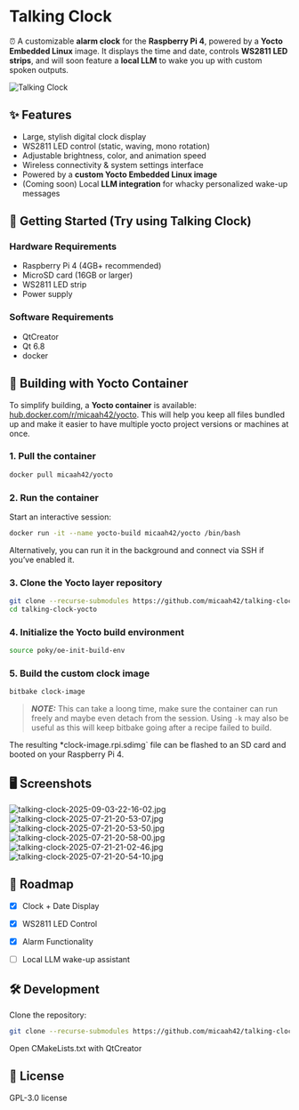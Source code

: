 # Talking Clock

⏰ A customizable **alarm clock** for the **Raspberry Pi 4**, powered by a **Yocto Embedded Linux** image.
It displays the time and date, controls **WS2811 LED strips**, and will soon feature a **local LLM** to wake you up with custom spoken outputs.

![Talking Clock](design/documentation/talking-clock-readme-summary.png)


## ✨ Features

* Large, stylish digital clock display
* WS2811 LED control (static, waving, mono rotation)
* Adjustable brightness, color, and animation speed
* Wireless connectivity & system settings interface
* Powered by a **custom Yocto Embedded Linux image**
* (Coming soon) Local **LLM integration** for whacky personalized wake-up messages


## 🚀 Getting Started (Try using Talking Clock)

### Hardware Requirements

* Raspberry Pi 4 (4GB+ recommended)
* MicroSD card (16GB or larger)
* WS2811 LED strip
* Power supply

### Software Requirements

* QtCreator
* Qt 6.8
* docker

## 🔧 Building with Yocto Container

To simplify building, a **Yocto container** is available: [hub.docker.com/r/micaah42/yocto](https://hub.docker.com/r/micaah42/yocto). This will help you keep all files bundled up and make it easier to have multiple yocto project versions or machines at once.

### 1. Pull the container

```bash
docker pull micaah42/yocto
```

### 2. Run the container

Start an interactive session:

```bash
docker run -it --name yocto-build micaah42/yocto /bin/bash
```

Alternatively, you can run it in the background and connect via SSH if you’ve enabled it.

### 3. Clone the Yocto layer repository

```bash
git clone --recurse-submodules https://github.com/micaah42/talking-clock-yocto.git
cd talking-clock-yocto
```

### 4. Initialize the Yocto build environment

```bash
source poky/oe-init-build-env
```

### 5. Build the custom clock image

```bash
bitbake clock-image
```

> **_NOTE:_**  This can take a loong time, make sure the container can run freely and maybe even detach from the session. Using `-k` may also be useful as this will keep bitbake going after a recipe failed to build.

The resulting *clock-image.rpi.sdimg` file can be flashed to an SD card and booted on your Raspberry Pi 4.


## 🖥️ Screenshots

![talking-clock-2025-09-03-22-16-02.jpg](design/documentation/talking-clock-2025-09-03-22-16-02.jpg)
![talking-clock-2025-07-21-20-53-07.jpg](design/documentation/talking-clock-2025-07-21-20-53-07.jpg)
![talking-clock-2025-07-21-20-53-50.jpg](design/documentation/talking-clock-2025-07-21-20-53-50.jpg)
![talking-clock-2025-07-21-20-58-00.jpg](design/documentation/talking-clock-2025-07-21-20-58-00.jpg)
![talking-clock-2025-07-21-21-02-46.jpg](design/documentation/talking-clock-2025-07-21-21-02-46.jpg)
![talking-clock-2025-07-21-20-54-10.jpg](design/documentation/talking-clock-2025-07-21-20-54-10.jpg)


## 🔮 Roadmap

* [x] Clock + Date Display
* [x] WS2811 LED Control
* [x] Alarm Functionality
* [ ] Local LLM wake-up assistant


## 🛠️ Development

Clone the repository:

```bash
git clone --recurse-submodules https://github.com/micaah42/talking-clock.git
```

Open CMakeLists.txt with QtCreator


## 📜 License

GPL-3.0 license 

